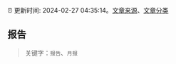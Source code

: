 :alarm_clock: 更新时间: 2024-02-27 04:35:14。[文章来源](/README.md)、[文章分类](/TAGS.md)

## 报告


> 关键字：`报告`、`月报`



